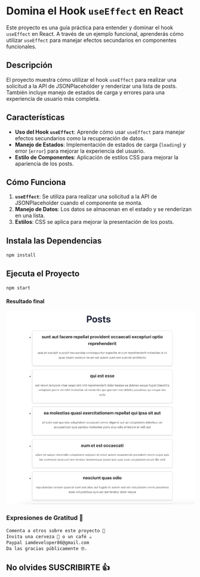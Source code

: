 # Domina el Hook `useEffect` en React

Este proyecto es una guía práctica para entender y dominar el hook `useEffect` en React. A través de un ejemplo funcional, aprenderás cómo utilizar `useEffect` para manejar efectos secundarios en componentes funcionales.

## Descripción

El proyecto muestra cómo utilizar el hook `useEffect` para realizar una solicitud a la API de JSONPlaceholder y renderizar una lista de posts. También incluye manejo de estados de carga y errores para una experiencia de usuario más completa.

## Características

- **Uso del Hook `useEffect`**: Aprende cómo usar `useEffect` para manejar efectos secundarios como la recuperación de datos.
- **Manejo de Estados**: Implementación de estados de carga (`loading`) y error (`error`) para mejorar la experiencia del usuario.
- **Estilo de Componentes**: Aplicación de estilos CSS para mejorar la apariencia de los posts.

## Cómo Funciona

1. **`useEffect`**: Se utiliza para realizar una solicitud a la API de JSONPlaceholder cuando el componente se monta.
2. **Manejo de Datos**: Los datos se almacenan en el estado y se renderizan en una lista.
3. **Estilos**: CSS se aplica para mejorar la presentación de los posts.

## Instala las Dependencias
    npm install

## Ejecuta el Proyecto
    npm start


#### Resultado final

![](https://raw.githubusercontent.com/urian121/imagenes-proyectos-github/master/dominando-hook-useEffect.png)

### Expresiones de Gratitud 🎁

    Comenta a otros sobre este proyecto 📢
    Invita una cerveza 🍺 o un café ☕
    Paypal iamdeveloper86@gmail.com
    Da las gracias públicamente 🤓.

## No olvides SUSCRIBIRTE 👍
